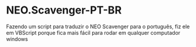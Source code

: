 # NEO.Scavenger-PT-BR
Fazendo um script para traduzir o NEO Scavenger para o português, fiz ele em VBScript porque fica mais fácil para rodar em qualquer computador windows
